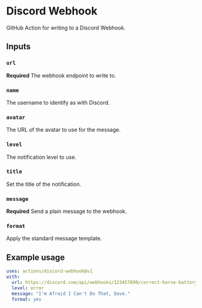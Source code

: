 # Discord Webhook

GitHub Action for writing to a Discord Webhook.

## Inputs

### `url`

**Required** The webhook endpoint to write to.

### `name`

The username to identify as with Discord.

### `avatar`

The URL of the avatar to use for the message.

### `level`

The notification level to use.

### `title`

Set the title of the notification.

### `message`

**Required** Send a plain message to the webhook.

### `format`

Apply the standard message template.

## Example usage

```yaml
uses: actions/discord-webhook@v1
with:
  url: https://discord.com/api/webhooks/123457890/correct-horse-battery-staple
  level: error
  message: "I'm Afraid I Can't Do That, Dave."
  format: yes
```
